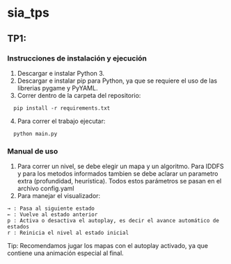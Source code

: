 # sia_tps

## TP1: 

### Instrucciones de instalación y ejecución

1. Descargar e instalar Python 3. 
2. Descargar e instalar pip para Python, ya que se requiere el uso de las librerias pygame y PyYAML.
3. Correr dentro de la carpeta del repositorio:
```
  pip install -r requirements.txt
```
4. Para correr el trabajo ejecutar:
```
  python main.py
```

### Manual de uso

1. Para correr un nivel, se debe elegir un mapa y un algoritmo. Para IDDFS y para los metodos informados tambien se debe aclarar un parametro extra (profundidad, heurística). Todos estos parámetros se pasan en el archivo config.yaml
2. Para manejar el visualizador:
```
→ : Pasa al siguiente estado
← : Vuelve al estado anterior
p : Activa o desactiva el autoplay, es decir el avance automático de estados
r : Reinicia el nivel al estado inicial
```
Tip: Recomendamos jugar los mapas con el autoplay activado, ya que contiene una animación especial al final.
